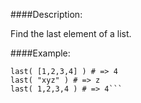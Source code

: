 ####Description:

Find the last element of a list.

####Example:
```
last( [1,2,3,4] ) # => 4
last( "xyz" ) # => z
last( 1,2,3,4 ) # => 4```
